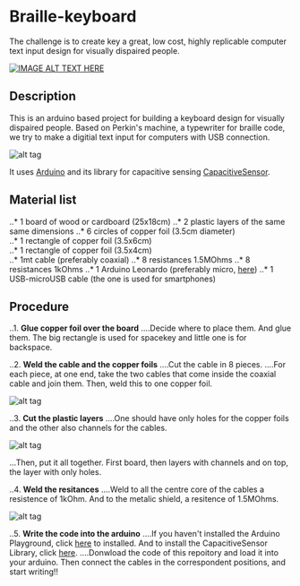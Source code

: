 Braille-keyboard
================

The challenge is to create key a great, low cost, highly replicable computer text input design for visually dispaired people.

[![IMAGE ALT TEXT HERE](http://img.youtube.com/vi/zsroSVRSVeo/0.jpg)](http://www.youtube.com/watch?v=zsroSVRSVeo)

Description
-----------

This is an arduino based project for building a keyboard design for visually dispaired people. Based on Perkin's machine, a typewriter for braille code, we try to make a digitial text input for computers with USB connection.

![alt tag](http://americanthermoform.com/wp-content/uploads/2012/07/StandardPerkinsBrailler2.jpg)

It uses [Arduino](http://www.arduino.cc/es/) and its library for capacitive sensing [CapacitiveSensor](http://playground.arduino.cc/Main/CapacitiveSensor?from=Main.CapSense).

Material list
-------------

..* 1 board of wood or cardboard (25x18cm)
..* 2 plastic layers of the same same dimensions
..* 6 circles of copper foil (3.5cm diameter)  
..* 1 rectangle of copper foil (3.5x6cm)  
..* 1 rectangle of copper foil (3.5x4cm)  
..* 1mt cable (preferably coaxial)
..* 8 resistances 1.5MOhms
..* 8 resistances 1kOhms
..* 1 Arduino Leonardo (preferably micro, [here](http://www.ebay.com/itm/Leonardo-Pro-Micro-ATmega32U4-Arduino-IDE-1-0-3-Bootloader-replace-Pro-Mini-/310634777706))
..* 1 USB-microUSB cable (the one is used for smartphones)

Procedure
---------

..1. **Glue copper foil over the board**
....Decide where to place them. And glue them. The big rectangle is used for spacekey and little one is for backspace.

..2. **Weld the cable and the copper foils**
....Cut the cable in 8 pieces. 
....For each piece, at one end, take the two cables that come inside the coaxial cable and join them. Then, weld this to one copper foil. 

![alt tag](http://adolfovaldivieso.com/teclado_1.jpg)

..3. **Cut the plastic layers**
....One should have only holes for the copper foils and the other also channels for the cables.

![alt tag](http://adolfovaldivieso.com/teclado_2.jpg)

...Then, put it all together. First board, then layers with channels and on top, the layer with only holes.
	
..4. **Weld the resitances**
....Weld to all the centre core of the cables a resistence of 1kOhm. And to the metalic shield, a resitence of 1.5MOhms.

![alt tag](http://upload.wikimedia.org/wikipedia/commons/thumb/f/f4/Coaxial_cable_cutaway.svg/500px-Coaxial_cable_cutaway.svg.png)

..5. **Write the code into the arduino**
....If you haven't installed the Arduino Playground, click [here](http://www.arduino.cc/es/) to installed. And to install the CapacitiveSensor Library, click [here](http://playground.arduino.cc/Main/CapacitiveSensor?from=Main.CapSense). 
....Donwload the code of this repoitory and load it into your arduino. Then connect the cables in the correspondent positions, and start writing!!



